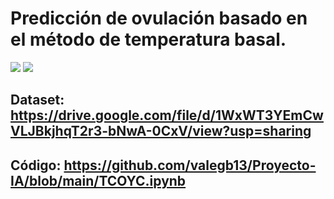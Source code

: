 # Predicción de ovulación basado en el método de temperatura basal.
![](https://github.com/valegb13/Proyecto-IA/blob/main/Proyecto.gif)
![](https://github.com/valegb13/Proyecto-IA/blob/main/Integrantes.png)

## Dataset: https://drive.google.com/file/d/1WxWT3YEmCwVLJBkjhqT2r3-bNwA-0CxV/view?usp=sharing

## Código: https://github.com/valegb13/Proyecto-IA/blob/main/TCOYC.ipynb
